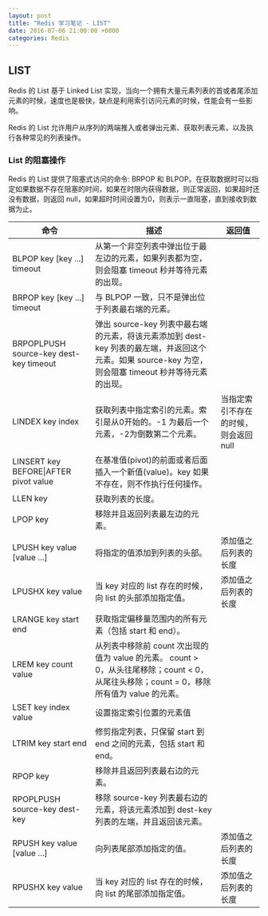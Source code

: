 ```yaml
---
layout: post
title: "Redis 学习笔记 - LIST"
date: 2016-07-06 21:00:00 +0800
categories: Redis
---
```

## LIST

Redis 的 List 基于 Linked List 实现，当向一个拥有大量元素列表的首或者尾添加元素的时候，速度也是极快，缺点是利用索引访问元素的时候，性能会有一些影响。

Redis 的 List 允许用户从序列的两端推入或者弹出元素、获取列表元素，以及执行各种常见的列表操作。

### List 的阻塞操作
Redis 的 List 提供了阻塞式访问的命令: BRPOP 和 BLPOP。在获取数据时可以指定如果数据不存在阻塞的时间，如果在时限内获得数据，则正常返回，如果超时还没有数据，则返回 null，如果超时时间设置为0，则表示一直阻塞，直到接收到数据为止。

| 命令 | 描述 | 返回值 |
| --- | --- | --- |
| BLPOP key [key ...] timeout | 从第一个非空列表中弹出位于最左边的元素，如果列表都为空，则会阻塞 timeout 秒并等待元素的出现。 | |
| BRPOP key [key ...] timeout| 与 BLPOP 一致，只不是弹出位于列表最右端的元素。 | |
| BRPOPLPUSH source-key dest-key timeout | 弹出 source-key 列表中最右端的元素，将该元素添加到 dest-key 列表的最左端，并返回这个元素。如果 source-key 为空，则会阻塞 timeout 秒并等待元素的出现。 | |
| LINDEX key index | 获取列表中指定索引的元素。索引是从0开始的。-1 为最后一个元素，-2为倒数第二个元素。 | 当指定索引不存在的时候，则会返回 null |
| LINSERT key BEFORE\|AFTER pivot value | 在基准值(pivot)的前面或者后面插入一个新值(value)。key 如果不存在，则不作执行任何操作。 | |
| LLEN key | 获取列表的长度。 | |
| LPOP key | 移除并且返回列表最左边的元素。 | |
| LPUSH key value [value ...] | 将指定的值添加到列表的头部。 | 添加值之后列表的长度 |
| LPUSHX key value | 当 key 对应的 list 存在的时候，向 list 的头部添加指定值。 | 添加值之后列表的长度 |
| LRANGE key start end | 获取指定偏移量范围内的所有元素（包括 start 和 end）。 | |
| LREM key count value | 从列表中移除前 count 次出现的值为 value 的元素。 count > 0，从头往尾移除；count < 0，从尾往头移除；count = 0，移除所有值为 value 的元素。 | |
| LSET key index value | 设置指定索引位置的元素值 | |
| LTRIM key start end | 修剪指定列表，只保留 start 到 end 之间的元素，包括 start 和 end。 | |
| RPOP key | 移除并且返回列表最右边的元素。 | |
| RPOPLPUSH source-key dest-key | 移除 source-key 列表最右边的元素，将该元素添加到 dest-key 列表的左端，并且返回该元素。 | |
| RPUSH key value [value ...] | 向列表尾部添加指定的值。 | 添加值之后列表的长度 |
| RPUSHX key value | 当 key 对应的 list 存在的时候，向 list 的尾部添加指定值。 | 添加值之后列表的长度 |